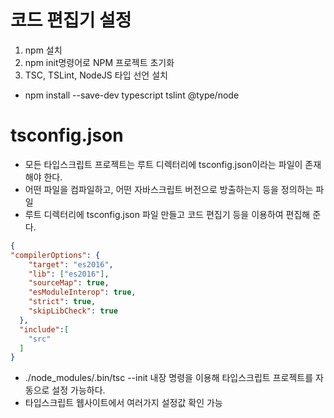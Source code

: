# 코드 편집기 설정
1. npm 설치
2. npm init명령어로 NPM 프로젝트 초기화
3. TSC, TSLint, NodeJS 타입 선언 설치
- npm install --save-dev typescript tslint @type/node

# tsconfig.json
- 모든 타입스크립트 프로젝트는 루트 디렉터리에 tsconfig.json이라는 파일이 존재해야 한다.
- 어떤 파일을 컴파일하고, 어떤 자바스크립트 버전으로 방출하는지 등을 정의하는 파일
- 루트 디렉터리에 tsconfig.json 파일 만들고 코드 편집기 등을 이용하여 편집해 준다.
```json
{
"compilerOptions": {
    "target": "es2016",                                 
    "lib": ["es2016"],                                      
    "sourceMap": true,                                
    "esModuleInterop": true,                             
    "strict": true,                                      
    "skipLibCheck": true                                 
  },
  "include":[
    "src"
  ]
}
```
- ./node_modules/.bin/tsc --init 내장 명령을 이용해 타입스크립트 프로젝트를 자동으로 설정 가능하다.
- 타입스크립트 웹사이트에서 여러가지 설정값 확인 가능